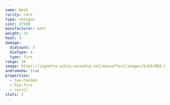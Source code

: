```yaml
---
name: Hesh
rarity: rare
type: shotgun
cost: 37500
manufacturer: kett
weight: 15
heat: 3
damage:
  dieCount: 3
  dieType: 4
  type: fire
range: 10
image: https://vignette.wikia.nocookie.net/masseffect/images/b/b9/MEA_Hesh_MP.png/revision/latest?cb=20180607231426
andromeda: true
properties:
  - two-handed
  - hip-fire
  - recoil
slots: 2
---
```

